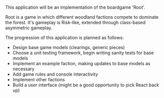 This application will be an implementation of the boardgame 'Root'. 

Root is a game in which different woodland factions compete to dominate the forest. It's gameplay is Risk-like, extended through class-based asymmetric gameplay.

The progression of this application is planned as follows:

- Design base game models (clearings, generic pieces)
- Choose a unit testing framework, begin writing sanity tests for base models
- Implement an example faction, making updates to base models as necessary
- Add game rules and console interactivity
- Implement other factions
- Build a user interface (might be a good opportunity to pick React back up)
